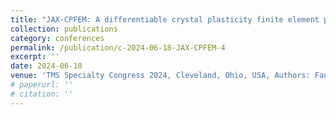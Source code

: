 ```yaml
---
title: "JAX-CPFEM: A differentiable crystal plasticity finite element platform accelerated by efficient GPU-computing"
collection: publications
category: conferences
permalink: /publication/c-2024-06-18-JAX-CPFEM-4
excerpt: ''
date: 2024-06-18
venue: 'TMS Specialty Congress 2024, Cleveland, Ohio, USA, Authors: Fanglei Hu, Fan Chen, Steve Niezgoda, Tianju Xue, Jian Cao'
# paperurl: ''
# citation: ''
---
```



